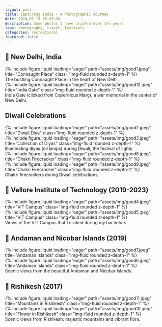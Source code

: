 ```yaml
---
layout: post
title: Capturing India - A Photographic Journey
date: 2024-07-15 15:09:00
description: Some photos I have clicked over the years
tags: photography, travel, festivals
categories: recreational
featured: false
---
```


## 📍 New Delhi, India

<div class="row">
    <div class="col-sm mt-3 mt-md-0">
        {% include figure.liquid loading="eager" path="assets/img/good1.jpeg" title="Connaught Place" class="img-fluid rounded z-depth-1" %}
    </div>
</div>
<div class="caption">
    The bustling Connaught Place in the heart of New Delhi.
</div>

<div class="row">
    <div class="col-sm mt-3 mt-md-0">
        {% include figure.liquid loading="eager" path="assets/img/good12.jpeg" title="India Gate" class="img-fluid rounded z-depth-1" %}
    </div>
</div>
<div class="caption">
    India Gate (clicked from Copernicus Marg), a war memorial in the center of New Delhi.
</div>

## Diwali Celebrations

<div class="row">
    <div class="col-sm mt-3 mt-md-0">
        {% include figure.liquid loading="eager" path="assets/img/good2.jpeg" title="Diwali Diya" class="img-fluid rounded z-depth-1" %}
    </div>
</div>

<div class="row mt-4">
    <div class="col-sm mt-3 mt-md-0">
        {% include figure.liquid loading="eager" path="assets/img/good3.jpeg" title="Collection of Diyas" class="img-fluid rounded z-depth-1" %}
    </div>
</div>
<div class="caption">
    Illuminating diyas (oil lamps) during Diwali, the festival of lights.
</div>

<div class="row mt-4">
    <div class="col-sm mt-3 mt-md-0 d-flex align-items-center">
        {% include figure.liquid loading="eager" path="assets/img/good8.jpeg" title="Chakri Firecracker" class="img-fluid rounded z-depth-1" %}
    </div>
    <div class="col-sm mt-3 mt-md-0">
        {% include figure.liquid loading="eager" path="assets/img/good9.jpeg" title="Chakri Firecracker" class="img-fluid rounded z-depth-1" %}
    </div>
</div>
<div class="caption">
    Chakri firecrackers during Diwali celebrations.
</div>

## 📍 Vellore Institute of Technology (2019-2023)

<div class="row mt-4">
    <div class="col-sm mt-3 mt-md-0">
        {% include figure.liquid loading="eager" path="assets/img/good4.jpeg" title="VIT Campus" class="img-fluid rounded z-depth-1" %}
    </div>
</div>

<div class="row mt-4">
    <div class="col-sm mt-3 mt-md-0">
        {% include figure.liquid loading="eager" path="assets/img/good5.jpeg" title="VIT Campus" class="img-fluid rounded z-depth-1" %}
    </div>
</div>
<div class="caption">
    Views of the VIT Campus that I clicked during my bachelors.
</div>

## 📍 Andaman and Nicobar Islands (2019)

<div class="row">
    <div class="col-sm mt-3 mt-md-0">
        {% include figure.liquid loading="eager" path="assets/img/good7.jpeg" title="Andaman Islands" class="img-fluid rounded z-depth-1" %}
    </div>
    <div class="col-sm mt-3 mt-md-0">
        {% include figure.liquid loading="eager" path="assets/img/good6.jpeg" title="Andaman Islands" class="img-fluid rounded z-depth-1" %}
    </div>
</div>
<div class="caption">
    Scenic views from the beautiful Andaman and Nicobar Islands.
</div>


## 📍 Rishikesh (2017)

<div class="row">
    <div class="col-sm mt-3 mt-md-0">
        {% include figure.liquid loading="eager" path="assets/img/good11.jpeg" title="Mountains in Rishikesh" class="img-fluid rounded z-depth-1" %}
    </div>
    <div class="col-sm mt-3 mt-md-0">
        {% include figure.liquid loading="eager" path="assets/img/good10.jpeg" title="Flower in Rishikesh" class="img-fluid rounded z-depth-1" %}
    </div>
</div>
<div class="caption">
    Scenic views from Rishikesh: majestic mountains and vibrant flora.
</div>